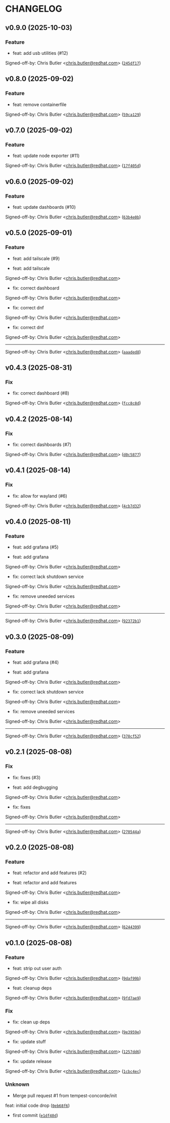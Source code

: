 # CHANGELOG

## v0.9.0 (2025-10-03)

### Feature

* feat: add usb utilities (#12)

Signed-off-by: Chris Butler &lt;chris.butler@redhat.com&gt; ([`245df17`](https://github.com/tempest-concorde/fedora-bootc-dashboard/commit/245df1731a12b825c1201ac6b5f7211a4e2e357b))

## v0.8.0 (2025-09-02)

### Feature

* feat: remove containerfile

Signed-off-by: Chris Butler &lt;chris.butler@redhat.com&gt; ([`59ca129`](https://github.com/tempest-concorde/fedora-bootc-dashboard/commit/59ca129e7c1b25eb8fc5f065c4b280b41ad4f160))

## v0.7.0 (2025-09-02)

### Feature

* feat: update node exporter (#11)

Signed-off-by: Chris Butler &lt;chris.butler@redhat.com&gt; ([`17f405d`](https://github.com/tempest-concorde/fedora-bootc-dashboard/commit/17f405d06b946c8b04fe8b721b3d20bf2915dbc5))

## v0.6.0 (2025-09-02)

### Feature

* feat: update dashboards (#10)

Signed-off-by: Chris Butler &lt;chris.butler@redhat.com&gt; ([`63b4e0b`](https://github.com/tempest-concorde/fedora-bootc-dashboard/commit/63b4e0bdd97eadf0b12a4da5e92780f2a7c9dd52))

## v0.5.0 (2025-09-01)

### Feature

* feat: add tailscale (#9)

* feat: add tailscale

Signed-off-by: Chris Butler &lt;chris.butler@redhat.com&gt;

* fix: correct dashboard

Signed-off-by: Chris Butler &lt;chris.butler@redhat.com&gt;

* fix: correct dnf

Signed-off-by: Chris Butler &lt;chris.butler@redhat.com&gt;

* fix: correct dnf

Signed-off-by: Chris Butler &lt;chris.butler@redhat.com&gt;

---------

Signed-off-by: Chris Butler &lt;chris.butler@redhat.com&gt; ([`aaaded8`](https://github.com/tempest-concorde/fedora-bootc-dashboard/commit/aaaded83a2f378eaa9cde8099545e33ea00921f9))

## v0.4.3 (2025-08-31)

### Fix

* fix: correct dashboard (#8)

Signed-off-by: Chris Butler &lt;chris.butler@redhat.com&gt; ([`fcc8c8d`](https://github.com/tempest-concorde/fedora-bootc-dashboard/commit/fcc8c8d7552df0244772b1f4e4b50d77ab9e8c7a))

## v0.4.2 (2025-08-14)

### Fix

* fix: correct dashboards (#7)

Signed-off-by: Chris Butler &lt;chris.butler@redhat.com&gt; ([`d0c5877`](https://github.com/tempest-concorde/fedora-bootc-dashboard/commit/d0c587775290232f177b55c0adac28e6100e1c00))

## v0.4.1 (2025-08-14)

### Fix

* fix: allow for wayland (#6)

Signed-off-by: Chris Butler &lt;chris.butler@redhat.com&gt; ([`4cb7d32`](https://github.com/tempest-concorde/fedora-bootc-dashboard/commit/4cb7d3289456173c5e445bfc7bea785ddfda3104))

## v0.4.0 (2025-08-11)

### Feature

* feat: add grafana (#5)

* feat: add grafana

Signed-off-by: Chris Butler &lt;chris.butler@redhat.com&gt;

* fix: correct lack shutdown service

Signed-off-by: Chris Butler &lt;chris.butler@redhat.com&gt;

* fix: remove uneeded services

Signed-off-by: Chris Butler &lt;chris.butler@redhat.com&gt;

---------

Signed-off-by: Chris Butler &lt;chris.butler@redhat.com&gt; ([`92372b1`](https://github.com/tempest-concorde/fedora-bootc-dashboard/commit/92372b1f6d6cc1639cd983646179b9d0333cff1b))

## v0.3.0 (2025-08-09)

### Feature

* feat: add grafana (#4)

* feat: add grafana

Signed-off-by: Chris Butler &lt;chris.butler@redhat.com&gt;

* fix: correct lack shutdown service

Signed-off-by: Chris Butler &lt;chris.butler@redhat.com&gt;

* fix: remove uneeded services

Signed-off-by: Chris Butler &lt;chris.butler@redhat.com&gt;

---------

Signed-off-by: Chris Butler &lt;chris.butler@redhat.com&gt; ([`378cf52`](https://github.com/tempest-concorde/fedora-bootc-dashboard/commit/378cf52f6dbcbd64c2535347d2c3ad48cef8d09f))

## v0.2.1 (2025-08-08)

### Fix

* fix: fixes (#3)

* feat: add degbugging

Signed-off-by: Chris Butler &lt;chris.butler@redhat.com&gt;

* fix: fixes

Signed-off-by: Chris Butler &lt;chris.butler@redhat.com&gt;

---------

Signed-off-by: Chris Butler &lt;chris.butler@redhat.com&gt; ([`270544a`](https://github.com/tempest-concorde/fedora-bootc-dashboard/commit/270544ab02d52d27dab123745fc17a79992efb22))

## v0.2.0 (2025-08-08)

### Feature

* feat: refactor and add features (#2)

* feat: refactor and add features

Signed-off-by: Chris Butler &lt;chris.butler@redhat.com&gt;

* fix: wipe all disks

Signed-off-by: Chris Butler &lt;chris.butler@redhat.com&gt;

---------

Signed-off-by: Chris Butler &lt;chris.butler@redhat.com&gt; ([`6244399`](https://github.com/tempest-concorde/fedora-bootc-dashboard/commit/624439964e6af7dde299fd98c9f4f17229fe3b37))

## v0.1.0 (2025-08-08)

### Feature

* feat: strip out user auth

Signed-off-by: Chris Butler &lt;chris.butler@redhat.com&gt; ([`9daf99b`](https://github.com/tempest-concorde/fedora-bootc-dashboard/commit/9daf99b4eb76190296299e615a4dd32efc39f391))

* feat: cleanup deps

Signed-off-by: Chris Butler &lt;chris.butler@redhat.com&gt; ([`9fd7ae9`](https://github.com/tempest-concorde/fedora-bootc-dashboard/commit/9fd7ae93b2897e1f0bd5f445b84f4325d1cb9e46))

### Fix

* fix: clean up deps

Signed-off-by: Chris Butler &lt;chris.butler@redhat.com&gt; ([`9e3959e`](https://github.com/tempest-concorde/fedora-bootc-dashboard/commit/9e3959e02e03abe0503eeb9cdc7f0a3e91311ed2))

* fix: update stuff

Signed-off-by: Chris Butler &lt;chris.butler@redhat.com&gt; ([`1257dd6`](https://github.com/tempest-concorde/fedora-bootc-dashboard/commit/1257dd667cac4ec687b0a3e1a6e966f4a1d4ad2e))

* fix: update release

Signed-off-by: Chris Butler &lt;chris.butler@redhat.com&gt; ([`1cbc4ec`](https://github.com/tempest-concorde/fedora-bootc-dashboard/commit/1cbc4ec4aef1a3e5d50c9e2d2013c23e3469b83c))

### Unknown

* Merge pull request #1 from tempest-concorde/init

feat: initial code drop ([`0eb68f6`](https://github.com/tempest-concorde/fedora-bootc-dashboard/commit/0eb68f6cb99bb62f374bee1f93d7cc48e45c63d0))

* first commit ([`e1df40d`](https://github.com/tempest-concorde/fedora-bootc-dashboard/commit/e1df40db4953d71408eae739a86851ba953d32d4))
